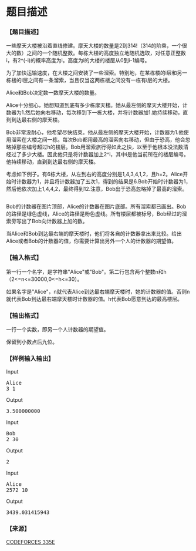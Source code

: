 # 题目描述


<h3>
【题目描述】
</h3>
<p>
一些摩天大楼被沿着直线修建。摩天大楼的数量是2到314!（314的阶乘，一个很大的数）之间的一个随机整数。每栋大楼的高度独立地随机选取，对任意正整数i，有2^(-i)的概率高度为i。高度为i的大楼的楼层从0到i-1编号。
</p>
<p>
为了加快运输速度，在大楼之间安装了一些溜索。特别地，在某栋楼的i层和另一栋楼的i层之间有一条溜索，当且仅当这两栋楼之间没有一栋有i层的大楼。
</p>
<p>
Alice和Bob决定数一数摩天大楼的数量。
</p>
<p>
Alice十分细心，她想知道到底有多少栋摩天楼。她从最左侧的摩天大楼开始，计数器为1.然后她向右移动，每次移到下一栋大楼，并将计数器加1.她持续移动，直到到达最右侧的摩天楼。
</p>
<p>
Bob非常没耐心，他希望尽快结束。他从最左侧的摩天大楼开始，计数器为1.他使用溜索在大楼之间一栋。每次Bob都用最高的溜索向右移动，但由于恐高，他会忽略掉那些编号超过h的楼层。Bob用溜索旅行得如此之快，以至于他根本没法数清经过了多少大楼。因此他只是将计数器加上2^i，其中i是他当前所在的楼层编号。他持续移动，直到到达最右侧的摩天楼。
</p>
<p>
考虑如下例子。有6栋大楼，从左到右的高度分别是1,4,3,4,1,2，且h=2。Alice开始时计数器为1，并且将计数器加了五次1，得到的结果是6.Bob开始时计数器为1，然后他依次加上1,4,4,2，最终得到12.注意，Bob出于恐高忽略掉了最高的溜索。
</p>
<p>
<img src="/upload/image/20150326/20150326113611_67121.png" alt=""/> 
</p>
<p>
Bob的计数器在图片顶部，Alice的计数器在图片底部。所有溜索都已画出。Bob的路径是绿色虚线，Alice的路径是粉色虚线。所有楼层都被标号，Bob经过的溜索旁写出了Bob向计数器上加的数。
</p>
<p>
当Alice和Bob到达最右端的摩天楼时，他们将各自的计数器拿出来比较。给出Alice或者Bob的计数器的值，你需要计算出另外一个人的计数器的期望值。
</p>
<h3>
【输入格式】
</h3>
<p>
第一行一个名字，是字符串&#34;Alice&#34;或&#34;Bob&#34;。第二行包含两个整数n和h（2&lt;=n&lt;=30000,0&lt;=h&lt;=30）。
</p>
<p>
如果名字是&#34;Alice&#34;，n就代表Alice到达最右端摩天楼时，她的计数器的值。否则n就代表Bob到达最右端摩天楼时计数器的值。h代表Bob愿意到达的最高楼层。
</p>
<h3>
【输出格式】
</h3>
<p>
一行一个实数，即另一个人计数器的期望值。
</p>
<p>
保留到小数点后九位。
</p>
<h3>
【样例输入输出】
</h3>
<div class="sample-test">
<div class="input">
<div class="title">
Input
</div>
<pre>Alice
3 1
</pre>
</div>
<div class="output">
<div class="title">
Output
</div>
<pre>3.500000000
</pre>
</div>
<div class="input">
<div class="title">
Input
</div>
<pre>Bob
2 30
</pre>
</div>
<div class="output">
<div class="title">
Output
</div>
<pre>2
</pre>
</div>
<div class="input">
<div class="title">
Input
</div>
<pre>Alice
2572 10
</pre>
</div>
<div class="output">
<div class="title">
Output
</div>
<pre>3439.031415943</pre>
</div>
</div>
<h3>
【来源】
</h3>
<p>
<a href="http://codeforces.com/problemset/problem/335/E" target="_blank">CODEFORCES 335E</a> 
</p>
